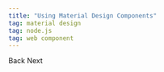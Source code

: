 ```yaml
---
title: "Using Material Design Components"
tag: material design
tag: node.js
tag: web component
---
```


<md-outlined-button>Back</md-outlined-button>
<md-filled-button>Next</md-filled-button>
